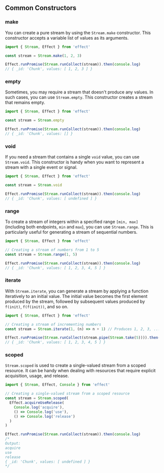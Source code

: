 ## Common Constructors

### make

You can create a pure stream by using the `Stream.make` constructor. This constructor accepts a variable list of values as its arguments.

```ts twoslash
import { Stream, Effect } from 'effect'

const stream = Stream.make(1, 2, 3)

Effect.runPromise(Stream.runCollect(stream)).then(console.log)
// { _id: 'Chunk', values: [ 1, 2, 3 ] }
```

### empty

Sometimes, you may require a stream that doesn't produce any values. In such cases, you can use `Stream.empty`. This constructor creates a stream that remains empty.

```ts twoslash
import { Stream, Effect } from 'effect'

const stream = Stream.empty

Effect.runPromise(Stream.runCollect(stream)).then(console.log)
// { _id: 'Chunk', values: [] }
```

### void

If you need a stream that contains a single `void` value, you can use `Stream.void`. This constructor is handy when you want to represent a stream with a single event or signal.

```ts twoslash
import { Stream, Effect } from 'effect'

const stream = Stream.void

Effect.runPromise(Stream.runCollect(stream)).then(console.log)
// { _id: 'Chunk', values: [ undefined ] }
```

### range

To create a stream of integers within a specified range `[min, max]` (including both endpoints, `min` and `max`), you can use `Stream.range`. This is particularly useful for generating a stream of sequential numbers.

```ts twoslash
import { Stream, Effect } from 'effect'

// Creating a stream of numbers from 1 to 5
const stream = Stream.range(1, 5)

Effect.runPromise(Stream.runCollect(stream)).then(console.log)
// { _id: 'Chunk', values: [ 1, 2, 3, 4, 5 ] }
```

### iterate

With `Stream.iterate`, you can generate a stream by applying a function iteratively to an initial value. The initial value becomes the first element produced by the stream, followed by subsequent values produced by `f(init)`, `f(f(init))`, and so on.

```ts twoslash
import { Stream, Effect } from 'effect'

// Creating a stream of incrementing numbers
const stream = Stream.iterate(1, (n) => n + 1) // Produces 1, 2, 3, ...

Effect.runPromise(Stream.runCollect(stream.pipe(Stream.take(5)))).then(console.log)
// { _id: 'Chunk', values: [ 1, 2, 3, 4, 5 ] }
```

### scoped

`Stream.scoped` is used to create a single-valued stream from a scoped resource. It can be handy when dealing with resources that require explicit acquisition, usage, and release.

```ts twoslash
import { Stream, Effect, Console } from 'effect'

// Creating a single-valued stream from a scoped resource
const stream = Stream.scoped(
  Effect.acquireUseRelease(
    Console.log('acquire'),
    () => Console.log('use'),
    () => Console.log('release')
  )
)

Effect.runPromise(Stream.runCollect(stream)).then(console.log)
/*
Output:
acquire
use
release
{ _id: 'Chunk', values: [ undefined ] }
*/
```
